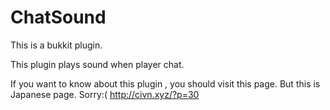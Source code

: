# ChatSound
This is a bukkit plugin.

This plugin plays sound when player chat.

If you want to know about this plugin , you should visit this page.
But this is Japanese page. Sorry:(
http://civn.xyz/?p=30
